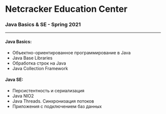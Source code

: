 # Netcracker Education Center
### Java Basics &amp; SE - Spring 2021
---
#### Java Basics:
* Объектно-ориентированное программирование в Java
* Java Base Libraries
* Обработка строк на Java
* Java Collection Framework

#### Java SE:
* Персистентность и сериализация
* Java NIO2
* Java Threads. Синхронизация потоков
* Приложения с подключением баз данных
